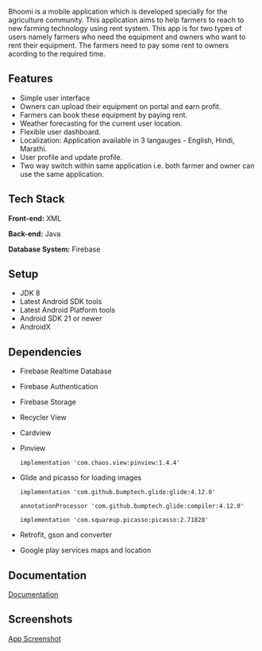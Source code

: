 

Bhoomi is a mobile application which is developed specially for the agriculture community. This application aims to help farmers to reach to new farming technology using rent system. 
This app is for two types of users namely farmers who need the equipment and owners who want to rent their equipment. The farmers need to pay some rent to owners acording to the required time.


## Features

- Simple user interface
- Owners can upload their equipment on portal and earn profit.
- Farmers can book these equipment by paying rent.
- Weather forecasting for the current user location.
- Flexible user dashboard.
- Localization: Application available in 3 langauges - English, Hindi, Marathi.
- User profile and update profile.
- Two way switch within same application i.e. both farmer and owner can use the same application.

  
## Tech Stack

**Front-end:** XML

**Back-end:** Java

**Database System:** Firebase

  
## Setup
- JDK 8
- Latest Android SDK tools
- Latest Android Platform tools
- Android SDK 21 or newer
- AndroidX


  
## Dependencies

- Firebase Realtime Database
- Firebase Authentication
- Firebase Storage
- Recycler View
- Cardview
- Pinview
  
  `implementation 'com.chaos.view:pinview:1.4.4'`
  
- Glide and picasso for loading images

  `implementation 'com.github.bumptech.glide:glide:4.12.0'`

  `annotationProcessor 'com.github.bumptech.glide:compiler:4.12.0'`

  `implementation 'com.squareup.picasso:picasso:2.71828'`

- Retrofit, gson and converter
- Google play services maps and location

  
## Documentation

[Documentation](https://drive.google.com/file/d/1jG3JAI_rhyvO5V5fY9TJG3Z4t37N8DY_/view?usp=sharing)

  
## Screenshots

[App Screenshot](https://drive.google.com/file/d/1qbHDeb43IrlWxoCuAkMh2c5eQ1KbbpKW/view?usp=sharing)



  
